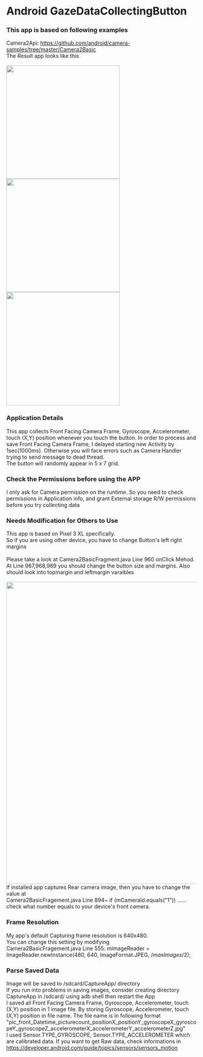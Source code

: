 # Android GazeDataCollectingButton
### This app is based on following examples
Camera2Api: https://github.com/android/camera-samples/tree/master/Camera2Basic <br>
The Result app looks like this <br><br>
<img width="300" src="https://user-images.githubusercontent.com/30307587/84738277-95de4e80-afe4-11ea-8ecb-fb3cd6bec28a.png">
<img width="300" src="https://user-images.githubusercontent.com/30307587/84738280-9676e500-afe4-11ea-8dba-6a6516e1aeb8.png">
<img width="300" src="https://user-images.githubusercontent.com/30307587/84738282-970f7b80-afe4-11ea-822c-ed284de1b6a0.png">
### Application Details
This app collects Front Facing Camera Frame, Gyroscope, Accelerometer, touch (X,Y) position whenever you touch the button. In order to process and save Front Facing Camera Frame, I delayed starting new Activity by 1sec(1000ms). Otherwise you will face errors such as Camera Handler trying to send message to dead thread.<br>
The button will randomly appear in 5 x 7 grid.
### Check the Permissions before using the APP
I only ask for Camera permission on the runtime. So you need to check permissions in Application info, and grant External storage R/W permissions before you try collecting data
### Needs Modification for Others to Use
This app is based on Pixel 3 XL specifically. <br>
So if you are using other device, you have to change Button's left right margins<br><br>
Please take a look at Camera2BasicFragment.java Line 960 onClick Mehod. At Line 967,968,969 you should change the button size and margins. Also should look into topmargin and leftmargin varaibles <br><br>
<img width="800" src="https://user-images.githubusercontent.com/30307587/84727100-48a0b380-afc9-11ea-89f7-44e4161528ad.png"><br>
If installed app captures Rear camera image, then you have to change the value at <br>Camera2BasicFragement.java Line 894~ if (mCameraId.equals("1")) ...... check what number equals to your device's front camera.
### Frame Resolution
My app's default Capturing frame resolution is 640x480.<br>
You can change this setting by modifying <br>Camera2BasicFragement.java Line 555: mImageReader = ImageReader.newInstance(480, 640, ImageFormat.JPEG, /*maxImages*/2);<br>
### Parse Saved Data
Image will be saved to /sdcard/CaptureApp/ directory <br>
If you run into problems in saving images, consider creating directory CaptureApp in /sdcard/ using adb shell then restart the App <br>
I saved all Front Facing Camera Frame, Gyroscope, Accelerometer, touch (X,Y) position in 1 image file. By storing Gyroscope, Accelerometer, touch (X,Y) position in file name. The file name is in following format<br> "pic_front_Datetime_picturecount_positionX_positionY_gyroscopeX_gyroscopeY_gyroscopeZ_accelerometerX_accelerometerY_accelerometerZ.jpg"<br>
I used Sensor.TYPE_GYROSCOPE, Sensor.TYPE_ACCELEROMETER which are calibrated data. If you want to get Raw data, check informations in https://developer.android.com/guide/topics/sensors/sensors_motion
